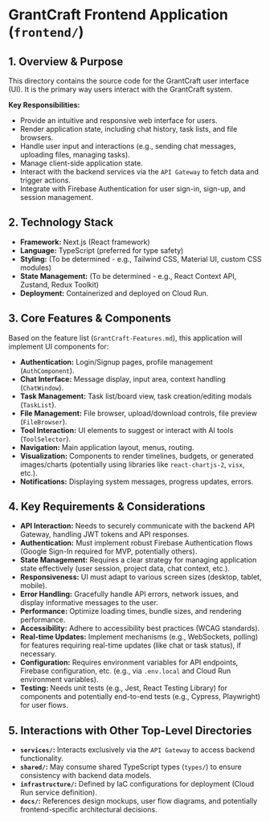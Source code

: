 # GrantCraft Frontend Application (`frontend/`)

## 1. Overview & Purpose

This directory contains the source code for the GrantCraft user interface (UI). It is the primary way users interact with the GrantCraft system.

**Key Responsibilities:**

*   Provide an intuitive and responsive web interface for users.
*   Render application state, including chat history, task lists, and file browsers.
*   Handle user input and interactions (e.g., sending chat messages, uploading files, managing tasks).
*   Manage client-side application state.
*   Interact with the backend services via the `API Gateway` to fetch data and trigger actions.
*   Integrate with Firebase Authentication for user sign-in, sign-up, and session management.

## 2. Technology Stack

*   **Framework:** Next.js (React framework)
*   **Language:** TypeScript (preferred for type safety)
*   **Styling:** (To be determined - e.g., Tailwind CSS, Material UI, custom CSS modules)
*   **State Management:** (To be determined - e.g., React Context API, Zustand, Redux Toolkit)
*   **Deployment:** Containerized and deployed on Cloud Run.

## 3. Core Features & Components

Based on the feature list (`GrantCraft-Features.md`), this application will implement UI components for:

*   **Authentication:** Login/Signup pages, profile management (`AuthComponent`).
*   **Chat Interface:** Message display, input area, context handling (`ChatWindow`).
*   **Task Management:** Task list/board view, task creation/editing modals (`TaskList`).
*   **File Management:** File browser, upload/download controls, file preview (`FileBrowser`).
*   **Tool Interaction:** UI elements to suggest or interact with AI tools (`ToolSelector`).
*   **Navigation:** Main application layout, menus, routing.
*   **Visualization:** Components to render timelines, budgets, or generated images/charts (potentially using libraries like `react-chartjs-2`, `visx`, etc.).
*   **Notifications:** Displaying system messages, progress updates, errors.

## 4. Key Requirements & Considerations

*   **API Interaction:** Needs to securely communicate with the backend API Gateway, handling JWT tokens and API responses.
*   **Authentication:** Must implement robust Firebase Authentication flows (Google Sign-In required for MVP, potentially others).
*   **State Management:** Requires a clear strategy for managing application state effectively (user session, project data, chat context, etc.).
*   **Responsiveness:** UI must adapt to various screen sizes (desktop, tablet, mobile).
*   **Error Handling:** Gracefully handle API errors, network issues, and display informative messages to the user.
*   **Performance:** Optimize loading times, bundle sizes, and rendering performance.
*   **Accessibility:** Adhere to accessibility best practices (WCAG standards).
*   **Real-time Updates:** Implement mechanisms (e.g., WebSockets, polling) for features requiring real-time updates (like chat or task status), if necessary.
*   **Configuration:** Requires environment variables for API endpoints, Firebase configuration, etc. (e.g., via `.env.local` and Cloud Run environment variables).
*   **Testing:** Needs unit tests (e.g., Jest, React Testing Library) for components and potentially end-to-end tests (e.g., Cypress, Playwright) for user flows.

## 5. Interactions with Other Top-Level Directories

*   **`services/`:** Interacts exclusively via the `API Gateway` to access backend functionality.
*   **`shared/`:** May consume shared TypeScript types (`types/`) to ensure consistency with backend data models.
*   **`infrastructure/`:** Defined by IaC configurations for deployment (Cloud Run service definition).
*   **`docs/`:** References design mockups, user flow diagrams, and potentially frontend-specific architectural decisions. 